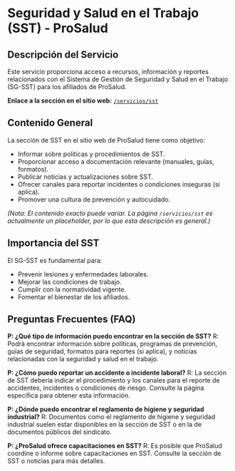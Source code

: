 
# Seguridad y Salud en el Trabajo (SST) - ProSalud

## Descripción del Servicio
Este servicio proporciona acceso a recursos, información y reportes relacionados con el Sistema de Gestión de Seguridad y Salud en el Trabajo (SG-SST) para los afiliados de ProSalud.

**Enlace a la sección en el sitio web:** [`/servicios/sst`](/servicios/sst)

## Contenido General
La sección de SST en el sitio web de ProSalud tiene como objetivo:
- Informar sobre políticas y procedimientos de SST.
- Proporcionar acceso a documentación relevante (manuales, guías, formatos).
- Publicar noticias y actualizaciones sobre SST.
- Ofrecer canales para reportar incidentes o condiciones inseguras (si aplica).
- Promover una cultura de prevención y autocuidado.

*(Nota: El contenido exacto puede variar. La página `/servicios/sst` es actualmente un placeholder, por lo que esta descripción es general.)*

## Importancia del SST
El SG-SST es fundamental para:
- Prevenir lesiones y enfermedades laborales.
- Mejorar las condiciones de trabajo.
- Cumplir con la normatividad vigente.
- Fomentar el bienestar de los afiliados.

## Preguntas Frecuentes (FAQ)

**P: ¿Qué tipo de información puedo encontrar en la sección de SST?**
R: Podrá encontrar información sobre políticas, programas de prevención, guías de seguridad, formatos para reportes (si aplica), y noticias relacionadas con la seguridad y salud en el trabajo.

**P: ¿Cómo puedo reportar un accidente o incidente laboral?**
R: La sección de SST debería indicar el procedimiento y los canales para el reporte de accidentes, incidentes o condiciones de riesgo. Consulte la página específica para obtener esta información.

**P: ¿Dónde puedo encontrar el reglamento de higiene y seguridad industrial?**
R: Documentos como el reglamento de higiene y seguridad industrial suelen estar disponibles en la sección de SST o en la de documentos públicos del sindicato.

**P: ¿ProSalud ofrece capacitaciones en SST?**
R: Es posible que ProSalud coordine o informe sobre capacitaciones en SST. Consulte la sección de SST o noticias para más detalles.

